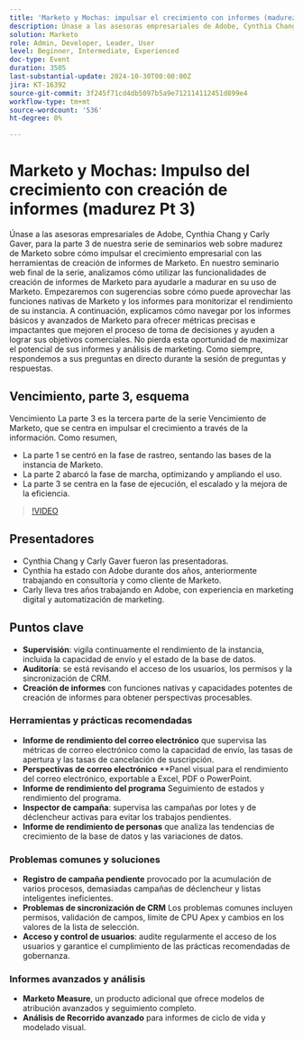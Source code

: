 ```yaml
---
title: 'Marketo y Mochas: impulsar el crecimiento con informes (madurez Pt 3)'
description: Únase a las asesoras empresariales de Adobe, Cynthia Chang y Carly Gaver, para la parte 3 de nuestra serie de seminarios web sobre madurez de Marketo sobre cómo impulsar el crecimiento empresarial con las herramientas de creación de informes de Marketo. En nuestro seminario web final de la serie, analizamos cómo utilizar las funcionalidades de creación de informes de Marketo para ayudarle a madurar en su uso de Marketo. Empezaremos con sugerencias sobre cómo puede aprovechar las funciones nativas de Marketo y los informes para monitorizar el rendimiento de su instancia. A continuación, explicamos cómo navegar por los informes básicos y avanzados de Marketo para ofrecer métricas precisas e impactantes que mejoren el proceso de toma de decisiones y ayuden a lograr sus objetivos comerciales. No pierda esta oportunidad de maximizar el potencial de sus informes y análisis de marketing. Como siempre, respondemos a sus preguntas en directo durante la sesión de preguntas y respuestas.
solution: Marketo
role: Admin, Developer, Leader, User
level: Beginner, Intermediate, Experienced
doc-type: Event
duration: 3505
last-substantial-update: 2024-10-30T00:00:00Z
jira: KT-16392
source-git-commit: 3f245f71cd4db5097b5a9e712114112451d899e4
workflow-type: tm+mt
source-wordcount: '536'
ht-degree: 0%

---
```



# Marketo y Mochas: Impulso del crecimiento con creación de informes (madurez Pt 3)

Únase a las asesoras empresariales de Adobe, Cynthia Chang y Carly Gaver, para la parte 3 de nuestra serie de seminarios web sobre madurez de Marketo sobre cómo impulsar el crecimiento empresarial con las herramientas de creación de informes de Marketo. En nuestro seminario web final de la serie, analizamos cómo utilizar las funcionalidades de creación de informes de Marketo para ayudarle a madurar en su uso de Marketo. Empezaremos con sugerencias sobre cómo puede aprovechar las funciones nativas de Marketo y los informes para monitorizar el rendimiento de su instancia. A continuación, explicamos cómo navegar por los informes básicos y avanzados de Marketo para ofrecer métricas precisas e impactantes que mejoren el proceso de toma de decisiones y ayuden a lograr sus objetivos comerciales. No pierda esta oportunidad de maximizar el potencial de sus informes y análisis de marketing. Como siempre, respondemos a sus preguntas en directo durante la sesión de preguntas y respuestas.

## Vencimiento, parte 3, esquema

Vencimiento La parte 3 es la tercera parte de la serie Vencimiento de Marketo, que se centra en impulsar el crecimiento a través de la información. Como resumen,

* La parte 1 se centró en la fase de rastreo, sentando las bases de la instancia de Marketo.
* La parte 2 abarcó la fase de marcha, optimizando y ampliando el uso.
* La parte 3 se centra en la fase de ejecución, el escalado y la mejora de la eficiencia.

>[!VIDEO](https://video.tv.adobe.com/v/3435407/?learn=on)

## Presentadores

* Cynthia Chang y Carly Gaver fueron las presentadoras.
* Cynthia ha estado con Adobe durante dos años, anteriormente trabajando en consultoría y como cliente de Marketo.
* Carly lleva tres años trabajando en Adobe, con experiencia en marketing digital y automatización de marketing.

## Puntos clave

* **Supervisión**: vigila continuamente el rendimiento de la instancia, incluida la capacidad de envío y el estado de la base de datos.
* **Auditoría**: se está revisando el acceso de los usuarios, los permisos y la sincronización de CRM.
* **Creación de informes** con funciones nativas y capacidades potentes de creación de informes para obtener perspectivas procesables.

### Herramientas y prácticas recomendadas

* **Informe de rendimiento del correo electrónico** que supervisa las métricas de correo electrónico como la capacidad de envío, las tasas de apertura y las tasas de cancelación de suscripción.
* **Perspectivas de correo electrónico** **Panel visual para el rendimiento del correo electrónico, exportable a Excel, PDF o PowerPoint.
* **Informe de rendimiento del programa** Seguimiento de estados y rendimiento del programa.
* **Inspector de campaña**: supervisa las campañas por lotes y de déclencheur activas para evitar los trabajos pendientes.
* **Informe de rendimiento de personas** que analiza las tendencias de crecimiento de la base de datos y las variaciones de datos.

### Problemas comunes y soluciones

* **Registro de campaña pendiente** provocado por la acumulación de varios procesos, demasiadas campañas de déclencheur y listas inteligentes ineficientes.
* **Problemas de sincronización de CRM** Los problemas comunes incluyen permisos, validación de campos, límite de CPU Apex y cambios en los valores de la lista de selección.
* **Acceso y control de usuarios**: audite regularmente el acceso de los usuarios y garantice el cumplimiento de las prácticas recomendadas de gobernanza.

### Informes avanzados y análisis

* **Marketo Measure**, un producto adicional que ofrece modelos de atribución avanzados y seguimiento completo.
* **Análisis de Recorrido avanzado** para informes de ciclo de vida y modelado visual.
